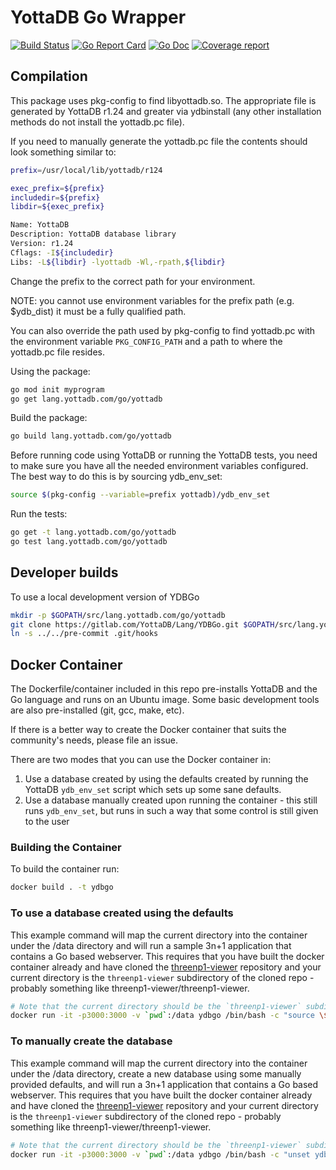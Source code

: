 # YottaDB Go Wrapper

[![Build Status](https://gitlab.com/YottaDB/Lang/YDBGo/badges/master/build.svg)](https://gitlab.com/YottaDB/Lang/YDBGo/commits/master)
[![Go Report Card](https://goreportcard.com/badge/gitlab.com/YottaDB/Lang/YDBGo?style=flat-square)](https://goreportcard.com/report/gitlab.com/YottaDB/Lang/YDBGo)
[![Go Doc](https://img.shields.io/badge/godoc-reference-blue.svg?style=flat-square)](http://godoc.org/gitlab.com/YottaDB/Lang/YDBGo)
[![Coverage report](https://gitlab.com/YottaDB/Lang/YDBGo/badges/master/coverage.svg?job=coverage)](https://gitlab.com/YottaDB/Lang/YDBGo/-/jobs)

## Compilation

This package uses pkg-config to find libyottadb.so. The appropriate file is generated by YottaDB r1.24 and greater via ydbinstall (any other installation methods do not install the yottadb.pc file).

If you need to manually generate the yottadb.pc file the contents should look something similar to:

```sh
prefix=/usr/local/lib/yottadb/r124

exec_prefix=${prefix}
includedir=${prefix}
libdir=${exec_prefix}

Name: YottaDB
Description: YottaDB database library
Version: r1.24
Cflags: -I${includedir}
Libs: -L${libdir} -lyottadb -Wl,-rpath,${libdir}
```

Change the prefix to the correct path for your environment.

NOTE: you cannot use environment variables for the prefix path (e.g. $ydb_dist) it must be a fully qualified path.

You can also override the path used by pkg-config to find yottadb.pc with the environment variable `PKG_CONFIG_PATH` and a path to where the yottadb.pc file resides.

Using the package:

```sh
go mod init myprogram
go get lang.yottadb.com/go/yottadb
```

Build the package:

```sh
go build lang.yottadb.com/go/yottadb
```

Before running code using YottaDB or running the YottaDB tests, you need to make sure you have all the needed environment variables configured.
The best way to do this is by sourcing ydb_env_set:

```sh
source $(pkg-config --variable=prefix yottadb)/ydb_env_set
```

Run the tests:

```sh
go get -t lang.yottadb.com/go/yottadb
go test lang.yottadb.com/go/yottadb
```

## Developer builds

To use a local development version of YDBGo

```sh
mkdir -p $GOPATH/src/lang.yottadb.com/go/yottadb
git clone https://gitlab.com/YottaDB/Lang/YDBGo.git $GOPATH/src/lang.yottadb.com/go/yottadb
ln -s ../../pre-commit .git/hooks
```

## Docker Container

The Dockerfile/container included in this repo pre-installs YottaDB and the Go language and runs on an Ubuntu image. Some basic development tools are also pre-installed (git, gcc, make, etc).

If there is a better way to create the Docker container that suits the community's needs, please file an issue.

There are two modes that you can use the Docker container in:

1. Use a database created by using the defaults created by running the YottaDB `ydb_env_set` script which sets up some sane defaults.
2. Use a database manually created upon running the container - this still runs `ydb_env_set`, but runs in such a way that some control is still given to the user

### Building the Container

To build the container run:

```sh
docker build . -t ydbgo
```

### To use a database created using the defaults

This example command will map the current directory into the container under the /data directory and will run a sample 3n+1 application that contains a Go based webserver. This requires that you have built the docker container already and have cloned the [threenp1-viewer](https://gitlab.com/YottaDB/Demo/threenp1-viewer) repository and your current directory is the `threenp1-viewer` subdirectory of the cloned repo - probably something like threenp1-viewer/threenp1-viewer.

```sh
# Note that the current directory should be the `threenp1-viewer` subdirectory of the cloned repo before running the below command - probably something like threenp1-viewer/threenp1-viewer
docker run -it -p3000:3000 -v `pwd`:/data ydbgo /bin/bash -c "source \$ydb_dist/ydb_env_set && go get -d . && go build && echo 'Type a number then press <ENTER> twice' && \$ydb_dist/mumps -r simpleapithreen1f && echo 'Open a web browser to http://localhost:3000/static' && sleep 2 && ./data"
```

### To manually create the database

This example command will map the current directory into the container under the /data directory, create a new database using some manually provided defaults, and will run a 3n+1 application that contains a Go based webserver. This requires that you have built the docker container already and have cloned the [threenp1-viewer](https://gitlab.com/YottaDB/Demo/threenp1-viewer) repository and your current directory is the `threenp1-viewer` subdirectory of the cloned repo - probably something like threenp1-viewer/threenp1-viewer.

```sh
# Note that the current directory should be the `threenp1-viewer` subdirectory of the cloned repo before running the below command - probably something like threenp1-viewer/threenp1-viewer
docker run -it -p3000:3000 -v `pwd`:/data ydbgo /bin/bash -c "unset ydb_routines && source \$ydb_dist/ydb_env_set && echo change -s DEFAULT -FILE=/data/mumps.dat | /opt/yottadb/current/mumps -run ^GDE && \$ydb_dist/mupip create && go get -d . && go build && echo 'Type a number then press <ENTER> twice' && \$ydb_dist/mumps -r simpleapithreen1f && echo 'Open a web browser to http://localhost:3000/static' && sleep 2 && ./data"
```
